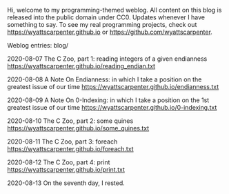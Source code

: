 Hi, welcome to my programming-themed weblog. All content on this blog is released into the public domain under CC0. Updates whenever I have something to say. To see my real programming projects, check out https://wyattscarpenter.github.io or https://github.com/wyattscarpenter.

Weblog entries: blog/

2020-08-07 The C Zoo, part 1: reading integers of a given endianness https://wyattscarpenter.github.io/reading_endian.txt

2020-08-08 A Note On Endianness: in which I take a position on the greatest issue of our time https://wyattscarpenter.github.io/endianness.txt

2020-08-09 A Note On 0-Indexing: in which I take a position on the 1st greatest issue of our time https://wyattscarpenter.github.io/0-indexing.txt

2020-08-10 The C Zoo, part 2: some quines https://wyattscarpenter.github.io/some_quines.txt

2020-08-11 The C Zoo, part 3: foreach https://wyattscarpenter.github.io/foreach.txt

2020-08-12 The C Zoo, part 4: print https://wyattscarpenter.github.io/print.txt

2020-08-13 On the seventh day, I rested.
